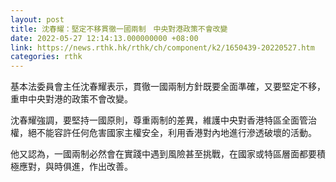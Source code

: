 ```yaml
---
layout: post
title: 沈春耀：堅定不移貫徹一國兩制　中央對港政策不會改變
date: 2022-05-27 12:14:13.000000000 +08:00
link: https://news.rthk.hk/rthk/ch/component/k2/1650439-20220527.htm
categories: rthk
---
```


基本法委員會主任沈春耀表示，貫徹一國兩制方針既要全面準確，又要堅定不移，重申中央對港的政策不會改變。

沈春耀強調，要堅持一國原則，尊重兩制的差異，維護中央對香港特區全面管治權，絕不能容許任何危害國家主權安全，利用香港對內地進行滲透破壞的活動。

他又認為，一國兩制必然會在實踐中遇到風險甚至挑戰，在國家或特區層面都要積極應對，與時俱進，作出改善。
